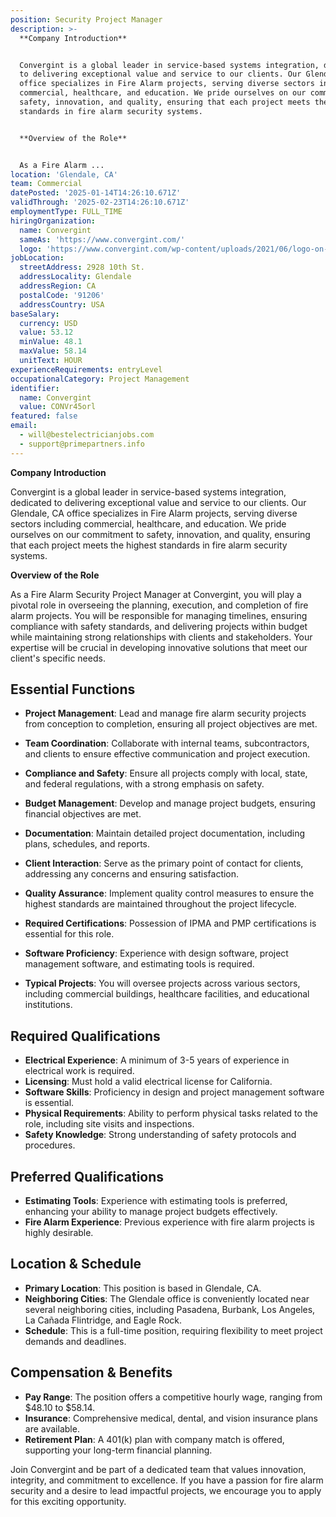 ```yaml
---
position: Security Project Manager
description: >-
  **Company Introduction**


  Convergint is a global leader in service-based systems integration, dedicated
  to delivering exceptional value and service to our clients. Our Glendale, CA
  office specializes in Fire Alarm projects, serving diverse sectors including
  commercial, healthcare, and education. We pride ourselves on our commitment to
  safety, innovation, and quality, ensuring that each project meets the highest
  standards in fire alarm security systems.


  **Overview of the Role**


  As a Fire Alarm ...
location: 'Glendale, CA'
team: Commercial
datePosted: '2025-01-14T14:26:10.671Z'
validThrough: '2025-02-23T14:26:10.671Z'
employmentType: FULL_TIME
hiringOrganization:
  name: Convergint
  sameAs: 'https://www.convergint.com/'
  logo: 'https://www.convergint.com/wp-content/uploads/2021/06/logo-on-dark-blue.png'
jobLocation:
  streetAddress: 2928 10th St.
  addressLocality: Glendale
  addressRegion: CA
  postalCode: '91206'
  addressCountry: USA
baseSalary:
  currency: USD
  value: 53.12
  minValue: 48.1
  maxValue: 58.14
  unitText: HOUR
experienceRequirements: entryLevel
occupationalCategory: Project Management
identifier:
  name: Convergint
  value: CONVr45orl
featured: false
email:
  - will@bestelectricianjobs.com
  - support@primepartners.info
---
```




**Company Introduction**

Convergint is a global leader in service-based systems integration, dedicated to delivering exceptional value and service to our clients. Our Glendale, CA office specializes in Fire Alarm projects, serving diverse sectors including commercial, healthcare, and education. We pride ourselves on our commitment to safety, innovation, and quality, ensuring that each project meets the highest standards in fire alarm security systems.

**Overview of the Role**

As a Fire Alarm Security Project Manager at Convergint, you will play a pivotal role in overseeing the planning, execution, and completion of fire alarm projects. You will be responsible for managing timelines, ensuring compliance with safety standards, and delivering projects within budget while maintaining strong relationships with clients and stakeholders. Your expertise will be crucial in developing innovative solutions that meet our client's specific needs.

## Essential Functions

- **Project Management**: Lead and manage fire alarm security projects from conception to completion, ensuring all project objectives are met.
- **Team Coordination**: Collaborate with internal teams, subcontractors, and clients to ensure effective communication and project execution.
- **Compliance and Safety**: Ensure all projects comply with local, state, and federal regulations, with a strong emphasis on safety.
- **Budget Management**: Develop and manage project budgets, ensuring financial objectives are met.
- **Documentation**: Maintain detailed project documentation, including plans, schedules, and reports.
- **Client Interaction**: Serve as the primary point of contact for clients, addressing any concerns and ensuring satisfaction.
- **Quality Assurance**: Implement quality control measures to ensure the highest standards are maintained throughout the project lifecycle.

- **Required Certifications**: Possession of IPMA and PMP certifications is essential for this role.
- **Software Proficiency**: Experience with design software, project management software, and estimating tools is required.
- **Typical Projects**: You will oversee projects across various sectors, including commercial buildings, healthcare facilities, and educational institutions.

## Required Qualifications

- **Electrical Experience**: A minimum of 3-5 years of experience in electrical work is required.
- **Licensing**: Must hold a valid electrical license for California.
- **Software Skills**: Proficiency in design and project management software is essential.
- **Physical Requirements**: Ability to perform physical tasks related to the role, including site visits and inspections.
- **Safety Knowledge**: Strong understanding of safety protocols and procedures.

## Preferred Qualifications

- **Estimating Tools**: Experience with estimating tools is preferred, enhancing your ability to manage project budgets effectively.
- **Fire Alarm Experience**: Previous experience with fire alarm projects is highly desirable.

## Location & Schedule

- **Primary Location**: This position is based in Glendale, CA.
- **Neighboring Cities**: The Glendale office is conveniently located near several neighboring cities, including Pasadena, Burbank, Los Angeles, La Cañada Flintridge, and Eagle Rock.
- **Schedule**: This is a full-time position, requiring flexibility to meet project demands and deadlines.

## Compensation & Benefits

- **Pay Range**: The position offers a competitive hourly wage, ranging from $48.10 to $58.14.
- **Insurance**: Comprehensive medical, dental, and vision insurance plans are available.
- **Retirement Plan**: A 401(k) plan with company match is offered, supporting your long-term financial planning.

Join Convergint and be part of a dedicated team that values innovation, integrity, and commitment to excellence. If you have a passion for fire alarm security and a desire to lead impactful projects, we encourage you to apply for this exciting opportunity.
